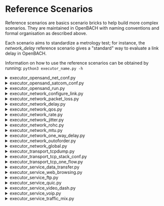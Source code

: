 Reference Scenarios
===================

Reference scenarios are basics scenario bricks to help build more
complex scenarios. They are maintained in OpenBACH with naming
conventions and formal organisation as described above.

Each scenario aims to standardize a metrology test; for instance, the
*network_delay* reference scenario gives a "standard" way to evaluate
a link delay in OpenBACH.

Information on how to use the reference scenarios can be obtained by running: 
` python3 executor_name.py -h `

<details><summary>executor_opensand_net_conf.py</summary>

### Objective

The purpose of this scenario is to create and set the necessary bridges and TAP
interfaces inside the ground entities. This way, the user gets a fully proper
network configuration to be able to run OpenSAND tests.

### Requirements of the scenario

- 1 OpenBACH project
- 1 Satellite (SAT) entity
- at least 1 Gateway (GW) and 1 Satellite Terminal (ST) entities
- the jobs ip_route, ip_tuntap, ip_address, sysctl and ip_link installed on all the entities
- understand the network topology of OpenSAND
- a proper network configuration between the GW(s), SAT and ST(s) to send traffic through them

### How to launch

The scenario can be launched with the reference executor
executor_opensand_net_conf. The following command is an example for a system
with 1 SAT, 1 GW and 1 ST :

```bash
python3 executor_opensand_net_conf.py --controller <controller_ip> --login <login_openbach> --password <password_openbach> --entity <gw_args> --entity <st_args> -- <openbach_project_name> run
```

### OpenBACH arguments description

- controller_ip : IP address of the OpenBACH Controller machine
- login_openbach : user login of the OpenBACH platform
- password_openbach : user password of the OpenBACH platform
- openbach_project_name : name of the OpenBACH project where the scenario will be launched

### Scenario arguments description

- gw_args : <gw_openbach_entity> <bridge_address> <tap_iface_name> <bridge_name> <tap_mac>
- st_args : <st_openbach_entity> <bridge_address> <tap_iface_name> <bridge_name> <tap_mac>
- <bridge_address> must include the mask address
- <bridge_address> can be replaced by <bridge_interface>

The argument *--entity* is indistinctly used for GW and ST entities and can be set multiple times in order to run multiple GWs and multiple STs.

### Example

The following command will create the red elements (bridge and tap interface) of the network architecture shown in the figure :

![Example OpenSAND Net Conf](example_opensand_net_conf.png)

```bash 
python3 executor_opensand_net_conf.py --controller 192.168.1.1 --login openbach --password openbach --entity myGW "10.0.0.254/24" tap br "00:6f:70:73:00:FF" --entity myST1 "10.0.0.1/24" tap br "00:6f:70:73:00:01" --entity myST2 "10.0.0.2/24" tap br "00:6f:70:73:00:02" -- my_openbach_project run
```

The following command will clear the red elements (bridge and tap interface) of the network architecture shown in the figure above.

```bash 
python3 executor_opensand_net_conf.py --controller 192.168.1.1 --login openbach --password openbach --clear --entity myGW "10.0.0.254/24" tap br "00:6f:70:73:00:FF" --entity myST1 "10.0.0.1/24" tap br "00:6f:70:73:00:01" --entity myST2 "10.0.0.2/24" tap br "00:6f:70:73:00:02" -- my_openbach_project run
```

### Extra information

The code of the scenario is available in opensand_net_conf. 
It uses the following helpers to simplify the code structure of the code:

- ip_route
- ip_tuntap
- ip_address
- sysctl
- ip_link

</details>

<details><summary>executor_opensand_satcom_conf.py</summary>

### Objective

The purpose of this scenario is to push the OpenSAND configuration files from
the Controller to the agents. This step is mandatory to run OpenSAND.
Requirements of the scenario

- 1 OpenBACH project
- 1 Satellite entity
- at least 1 Gateway and 1 Satellite Terminal entities
- the OpenSAND configuration files (*infrastructure.xml*, *topology.xml* and *profile.xml*) for each entity

Information on how to generate adequate files can be found in [OpenSAND wiki][1].

### Description of the Scenario

The scenario performs the following actions :

- Push OpenSAND configuration files from the Controller to the /etc/opensand folder of the corresponding agent
- Filter the files to send depending on the type of the receiving entity

### How to launch

The scenario can be launched with the reference executor executor_opensand_satcom_conf :

```bash 
python3 executor_opensand_satcom_conf.py --controller <controller_ip> --login <login_openbach> --password <password_openbach> {scenario_parameters} -- <openbach_project_name> run
```

### OpenBACH arguments description

- controller_ip : IP address of the OpenBACH Controller machine
- login_openbach : user login of the OpenBACH platform
- password_openbach : user password of the OpenBACH platform
- openbach_project_name : name of the OpenBACH project where the scenario will be launched

### Scenario parameters description

The scenario accepts different optional parameters in order to push all, some of them or none of the OpenSAND configuration files. Indeed, some of those files could already be present in the entities and the user could wish to not push new ones. The different parameters are the following :
- --topology: push the common topology.xml file to all entities (argument: <topology_filepath>)
- --satellite: push the infrastructure.xml file to the satellite (argument: <sat_entity> <infrastructure_filepath>)
- --satellite-no-conf: do not push the infrastructure.xml file to the satellite (argument: <sat_entity>)
- --ground-entity: push the infrastructure.xml and profile.xml file to a ground entity (ST or GW) (argument: <entity> <infrastructure_filepath> <profile_filepath>)
- --ground-entity-no-conf: push neither the infrastructure.xml nor profile.xml file to a ground entity (ST or GW) (argument: <entity>)
- --ground-entity-no-infra: push profile.xml but do not push infrastructure.xml file to a ground entity (ST or GW) (argument: <entity> <profile_filepath>)
- --ground-entity-no-profile: push infrastructure.xml but do not push profile.xml file to a ground entity (ST or GW) (argument: <entity> <infrastructure_filepath>)

The parameters --topology, --satellite and --satellite-no-conf can only be set
once. The parameters --ground-entity can be set multiple times in order to
configure multiple GWs and multiple STs.

### Example

The following commands are examples for a system with 1 SAT, 1 GW and 2 ST :

#### Example 1 : Push new configuration files to all the entities

```bash
python3 executor_opensand_satcom_conf.py -controller 192.168.1.1 --login openbach --password openbach --topology ~/opensand/topology.xml --satellite mySAT ~/opensand/sat/infrastructure.xml --ground-entity myGW ~/opensand/gw/infrastructure.xml /opensand/gw/profile.xml --ground-entity myST1 ~/opensand/st1/infrastructure.xml ~/opensand/st1/profile.xml --ground-entity myST2 ~/opensand/st2/infrastructure.xml ~/opensand/st2/profile.xml -- my_openbach_project run
```

#### Example 2 : Push new configuration files to SAT, GW and ST1 but only profile.xml to ST2

```bash
python3 executor_opensand_satcom_conf.py -controller 192.168.1.1 --login openbach --password openbach --topology ~/opensand/topology.xml --satellite mySAT ~/opensand/sat/infrastructure.xml --ground-entity myGW ~/opensand/gw/infrastructure.xml ~/opensand/gw/profile.xml --ground-entity myST1 ~/opensand/st1/infrastructure.xml ~/opensand/st1/profile.xml --ground-entity-no-infra myST2 ~/opensand/st2/profile.xml -- my_openbach_project run
```

#### Example 3 : Push new configuration file to SAT, GW and ST1 but none to ST2

```bash
python3 executor_opensand_satcom_conf.py -controller 192.168.1.1 --login openbach --password openbach --topology ~/opensand/topology.xml --satellite mySAT ~/opensand/sat/infrastructure.xml --ground-entity myGW ~/opensand/gw/infrastructure.xml ~/opensand/gw/profile.xml --ground-entity myST1 ~/opensand/st1/infrastructure.xml ~/opensand/st1/profile.xml --ground-entity-no-conf myST2 -- my_openbach_project run
```

### Extra information

The code of the scenario is available in opensand_satcom_conf.

</details>

<details><summary>executor_opensand_run.py</summary>

### Context

OpenSAND emulates the main features of a SATCOM system, and has been inspired
from the DVB-S2/RCS2 standards. OpenSAND is released under free licenses GPL
and LGPL. Thales Alenia Space and the CNES as co-founders of OpenSAND Community
and major contributors, are the first Members of OpenSAND Steering Committee,
in charge of all technical and administrative decisions concerning OpenSAND.
Viveris Technologies is the current operational maintainer of OpenSAND.

Set and run an OpenSAND test can be time-consuming and repetitive. The approach
of setting and running OpenSAND through OpenBACH scenarios makes the task
easier and more pragmatical.

### Objective

The purpose of this scenario is to run the OpenSAND test on the satellite, gateways and satellite terminals, with the job opensand.

- This scenario requires a proper network and satcom configuration. You can get that by running OpenSAND Net Conf and OpenSAND Satcom Conf previously.
- If you prefer an “all-in-one” scenario which performs all those operations together, we recommend to use the scenario Example OpenSAND.

### Requirements of the scenario

- an OpenBACH project
- 1 Satellite entity
- at least 1 Gateway and 1 Satellite Terminal entities
- the opensand jobs installed on all the entities
- a proper network and OpenSAND configuration (use of opensand_net_conf and opensand_satcom_conf)
- the OpenSAND configuration files (infrastructure.xml, topology.xml and profile.xml)

### How to launch

The scenario can be launched with the reference executor executor_opensand_run.
The following command is an example for a system with 1 SAT, 1 GW and 1 ST :

```bash 
python3 executor_opensand_run.py --controller <controller_ip> --login <login_openbach> --password <password_openbach> --duration <duration> --sat <sat_args> --ground <gw_args> --ground <st_args> -- <openbach_project_name> run
```

### OpenBACH arguments description

- controller_ip : IP address of the OpenBACH Controller machine
- login_openbach : user login of the OpenBACH platform
- password_openbach : user password of the OpenBACH platform
- openbach_project_name : name of the OpenBACH project where the scenario will be launched

### Scenario arguments description

- duration : duration of the opensand run test (optional, do not set for endless emulation)
- sat_args : <openbach_entity> <infrastructure_filepath> <topology_filepath>
  - ex : --sat mysat "~/opensand_conf/sat/infrastructure.xml" "~/opensand_conf/sat/topology.xml"
- gw_args & st_args : <openbach_entity> <infrastructure_filepath> <topology_filepath> <profile_filepath>
  - ex : --ground mygw "~/opensand_conf/gw/infrastructure.xml" "~/opensand_conf/gw/topology.xml" "~/opensand_conf/gw/profile.xml"
  - ex : --ground myst "~/opensand_conf/st/infrastructure.xml" "~/opensand_conf/st/topology.xml" "~/opensand_conf/st/profile.xml"

The argument --sat must be set only once. The argument --ground is indistinctly
used for GW and ST entities and can be set multiple times in order to run
multiple GWs and multiple STs.

### Extra information

The code of the scenario is available in opensand_run. It uses the helper opensand to simplify the structure of the code.

</details>

<details><summary>executor_network_configure_link.py</summary>

This section provides instructions to exploit network_configure_link scenario written using scenario_builder. This scenario relies on the OpenBACH jobs tc_configure_link which uses Linux Traffic Control (tc) with Network Emulation (netem) to emulate a network link or simulate networking conditions like WIFI, 4G. Many link characteristiscs can be emulated including:

- bandwidh
- losses
- delay
- jitter

### How to launch it ?

The scenario is available in network_configure_link. It uses helpers (see API scenario manual for more information on helpers) of previously cited jobs.

You must already have a project (i.e. “your_project”), one entity in the project (i.e. “your_entity”), with the following jobs installed on this entity: configure_link.

The executors script executor_network_configure_link will allow to launch it as follows.

```bash 
python3 executor_network_configure_link.py your_project --entity your_entity --ifaces comma_separed_net_interfaces --mode targeted_direction --operation apply --bandwidth bw_value --lm loss_model --lmp loss_model_parameters --dd delay_distribution --delay delay --jitter inter_packet_delay run
```

Alternatively, it can create a JSON file that could be imported to the OpenBACH web interface:

```bash
python3 executor_network_configure_link.py your_project --entity your_entity ---ifaces comma_separed_net_interfaces --mode targeted_direction --operation apply --bandwidth bw_value --lm loss_model --lmp loss_model_parameters --dd delay_distribution --delay delay --jitter inter_packet_delay build .
```

You can make a parameter as an argument of generated scenario, just by specifying its value starting with '$'.

This script includes a manual page listing all of the command-line options. Issue following commands for more information about paramaters

```bash
python3 executor_network_configure_link.py -h
```

### Use cases

This scenario can be used as module (or building block) to build more complex scenarios. Here is a scenario allowing to launch service_data_transfer under various network conditions (in terms of delay/bandwidth/losses).

The following examples can be used as reference network conditions :

WLAN :

- Bandwidth : 20-30 Mbps
- Delay : 20-35 ms
- Loss model : random
- Loss value : 1-2 %

3G :

- Bandwidth : 3-5 Mbps
- Delay : 65-75 ms
- Loss model : random
- Loss value : 0 %

Satellite Broadband (ent-to-end) :

- Bandwidth : 10 Mbps
- Delay : 250 ms
- Loss model : gemodel (Gilbert-Ellot channel model)
- Loss value : 1.7% 93.5% 6.5% 98.3%

The path characteristics are taken from the following sources :

- Yedugundla, Venkata & Ferlin, Simone & Dreibholz, Thomas & Alay, Ozgu & Kuhn, Nicolas & Hurtig, Per & Brunstrom, Anna. (2016). Is Multi-Path Transport Suitable for Latency Sensitive Traffic?. COMNET. 105. 10.1016/j.comnet.2016.05.008.
- Nicolas Kuhn, François Michel, Ludovic Thomas, Emmanuel Dubois, Emmanuel Lochin. QUIC: Opportunities and threats in SATCOM

### Limitations

The generation of data and the exploitation of the configure link scenario on
the same host can result in non-expected behaviour. It is recommended to
isolate the hosts that generate data and the host that emulate bandwidth or
latency limitations.

</details>

<details><summary>executor_network_packet_loss.py</summary>
TBD
</details>

<details><summary>executor_network_delay.py</summary>

### Context

To assess the delay in a deployed network, one may easily exploit the results given by the ICMP ping command. However, this measure may not reflect the actual delay that applications may face. To properly measure the delay in a given infrastructure, we recommend to compare the results of various delay measurements jobs. Depending on the targeted evaluation (application level, transport level, network level, etc.), one measure may be more relevant than one other.

The most common way to assess delay in a deployed network remains to use round-trip time metric. Our choice is to use two tools one at ICMP level (fping) and one at UDP level (d-itg) to enforce the measurement.

However, this value may not reflect the real situation of the network of interest if the links from test host and to test host are unbalanced. To obtain this unbalanced delay assessment and better understanding of the tested network, one may use one-way delay tool which provides delay values on each link. The tool owping (composed of two jobs: owamp-client and owamp-server) is provided by OpenBACH in the One Way Delay reference scenario.
RTT Delay diagnostic including post processing comparison scenario

This scenario provides a delay diagnostic of a deployed network. It is assumed that the network is stable. The diagnostic allows to sequentially assess different delay metrics (RTT)

### Objective

The purpose of this scenario is to compare delay results obtained from jobs: fping and d-itg (RTT).

- fping measures the RTT delay (in ms) using the ICMP protocol (i.e. time since ICMP request sent until ICMP response received)
- d-itg measures the RTT delay (in ms) using the an UDP connection (i.e. time since d-itg sender the packet until d-itg sender receive the same packet from d-itg receiver).

D-itg and fping (which are persistent jobs) are launched during the duration time (default 10).

### Methodology

Two approaches are used to analyse the delay:

- The default first one considers a sequential launch of the two jobs in order to avoid any overload caused by the injected test packets (active measurement methods).
- The second one considers a parallel/simultaneous launch of the two jobs

The scenario proposed herein will then:

- Launch subscenarios delay_simultaneous or delay_sequential as subscenarios (allowing to compare the RTT measurement of fping, d-itg).
- Launch two postprocessing jobs to compare the time-series and the CDF of the delay measurements.

These scenarios have been written using the scenario builder.

### How to launch it

The scenario is available in network_delay . It uses helpers, and subscenarios
delay_sequential and delay_simultaneous.

You must already have a project (i.e. "your_project"), two entities in the
project (a server and a client), the d-itg_send/fping jobs installed in the
client and d-itg_recv job installed in the server. You also need to install
histogram and time-series jobs on the "your_entity".

The executor script executor_network_delay will allow to launch it as follows.

```bash
python3 executor_network_delay.py PROJECT_NAME --client-entity your_client_entity --server-entity your_server_entity --client-ip your_client_ip --server-ip your_server_ip  --post-processing-entity your_entity run
```

By default, it launches the scenario with the sequential methodology. If you want to launch the simultaneous one, you should add "–simultaneous" to your arguments.

By default, it launches the scenario for a duration of 10 seconds. If you want to change the duration, you should add "–duration duration_in_sec"

Alternatively, it can create a JSON file that could be imported to the OpenBACH web interface:

```bash
python3 executor_network_delay.py PROJECT_NAME --client-entity your_client_entity --server-entity your_server_entity --client-ip your_client_ip --server-ip your_server_ip --post-processing-entity your_entity build .
``` 
</details>

<details><summary>executor_network_qos.py</summary>

This page provides instructions to exploit network_qos scenario which has been
written using scenario_builder. This scenario relies on the OpenBACH job
ip_scheduler to add or remove a scheduler on a chosen interface. This scheduler
has three levels:

- Weighted Round Robin per trunk
- Weighted Round Robin per terminal inside a trunk
- Strict Priority between 4 Classes of Service

For more information about this job, please see the page description of the job
ip_scheduler. You can also find there information on how to tune the scenario
(trunk, destination and class of service).

This scenario requires incoming tagged traffic. This can be done by using job set_tos. A complex scenario exploiting these functions can be found in TODO.
How to launch it

The scenario is available in network_qos.

You must already have a project (i.e. "your_project"), one entity in the project (i.e. "your_entity"), with the ip_scheduler job installed on this entity.

The executor script generate_network_qos will allow to launch it as follows.

```bash 
python3 executor_network_qos.py your_project --entity your_entity --interface net_iface --action add/remove --path path_to_conf_file run
```

The path argument is mandatory only when the action is add. It is not used if the action is remove.

</details>

<details><summary>executor_network_rate.py</summary>

### Context

To assess the throughput/rate in a deployed network, we can exploit different
ways of computing the available link rate. Following RFC recommendations (e.g.:
RFC 5136 "Defining Network Capacity", RFC 3148 "A Framework for Defining
Empirical Bulk Transfer Capacity Metrics" or RFC “6349 "Framework for TCP
Throughput Testing").

We summarise below some of the specifications:

Repetitive tests are needed as well as different test durations.
- The rate scenario shall include packets marked with different ToS.
- The rate scenario must include tests with different packets sizes.
- The rate scenario must include single- and multiple-TCP-connection throughput tests.
- The measurements shall be taken on the TCP equilibrium state (as defined in RFC 6349).
- Follow methodology of RFC 6349.
- In addition to already available metrics of jobs iperf/nuttcp, it might be interesting to compute metrics like the maximum MTU size allowed by the network (computed by the PMTUd job, the RTT, send/received socket buffer, etc.
- The rate scenario shall include tests with different rate measurement jobs.

### Objective

We recommend to compare at least two of the following OpenBACH jobs (iperf3 and nuttcp), which are based on active rate measurements (i.e. they perform measurements based on their own generated traffic):

- iperf3 (server or client) generate TCP/UDP traffic and performs different kind of measurements on this traffic. Regarding TCP traffic, it tries to charge the link (depending on the window size) and it is capable of measuring rate (b/s) and data sent (bits). Regarding the UDP traffic, it is possible to specify the bit rate, and it is capable of measuring rate (b/s), data sent (bits), packets sent, jitter (ms), loss and PLR.
- iperf2 (server or client): uses the version 2 of iperf. The configuration parameters and the metrics are the same of iperf3 job.
- nuttcp (server or client): similar methodology and measurement of iperf3.

Regarding the rate metrology, it is also possible to perform passive test with jobs that measure the rate of the traffic generated by other components/jobs, such as the rate monitoring job (based on iptables packets/bits counting). It is recommended to do that for validation purposes, if you are not confident with the metrics shown by iperf3/nuttcp/iperf2.

We have prepared a OpenBACH reference scenario for the rate metrology:
- network_rate that launches iperf3/nuttcp in TCP mode and nuttcp in UDP mode. The scenario allows to modify different traffic parameters on TCP mode (such as MTU size, ToS, number of parallel flows), with a post-processing phase allowing to plot timeseries of the Throughput results per test and the CDF.

### Limitations

The reference scenario associated to the rate metrology is currently limited to
estimating a network with 650 ms and 230 Mbps (for iperf3 and nuttcp) in TCP.


</details>

<details><summary>executor_network_jitter.py</summary>
### Context

The jitter is a metric derived from the delay (more specifically from the one-way delay). The term “jitter” is a bit equivocal in the studies and may be confusing depending on the definition chosen by the author of the paper. That's why the term “packet delay variation” should be preferred even if, in practice, “jitter” remains the most commonly used term.

Despite being widely used to assess the performance of a deployed network, this metric is most of the time not formalized. What does this metric clearly return?

RFC 3393 provides a general formalization of the metric. However, according to RFC 5481 (supported by the definition suggested by ITU-T Y.1540), two jitter metrics can be retained: packet delay variation (PDV) and inter-packet delay variation (IPDV).

- IPDV is the one-way delay difference of two consecutive packets.
- PDV is the one-way delay difference of two packets in a chosen interval considering the packet with the minimum delay in the stream as the reference. However, it may be possible to use the packet with the mean delay as reference. This definition of the jitter remains a bit hazy: most of the time, the measured jitter by a tool is IPDV.

### Objective

Several OpenBACH jobs can be compared:

- iperf3 may be a well-known tool allowing the jitter measurement. The job must be run in UDP mode to assess the jitter (IPDV). See “Rate metrology” for more information about the tool.
- owamp-server and owamp-client are two jobs returning one-way delay. A new feature has been added to the OpenBACH jobs (not the original tool) to compute IPDV and PDV. See “Delay metrology" for more information about the jobs.
- D-ITG composed of the OpenBACH jobs d-itg_send and d-itg_received is a tool generating several types of flow (UDP, TCP, ICMP or simulating VoIP flow for example). It is based on a client/server architecture and return several interesting metrics such as the one-way delay, the jitter (IPDV), the throughput and the packet loss rate.

</details>

<details><summary>executor_network_rohc.py</summary>
TBD
</details>

<details><summary>executor_network_mtu.py</summary>
TBD
</details>

<details><summary>executor_network_one_way_delay.py</summary>
### Context

To assess the delay in a deployed network, one may easily exploit the results given by the ICMP ping command.

However, this value may not reflect the real situation of the network of interest if the links from test host and to test host are unbalanced. To obtain this unbalanced delay assessment and better understanding of the tested network, one may use one-way delay tool which provides delay values on each link. The tools owping (composed of two jobs: owamp-client and owamp-server) and d-itg (composed of two jobs: d-itg_send and d-itg_recv) are provided by OpenBACH.

### Objective 

This reference scenario describes how to launch a simple one way delay scenario based on owamp and d-itg tools.

The synchronization of the agents is very important for the accuracy of the measurement. Please verify the synchronization of the agents before running this reference scenario.
One way delay diagnostic including post processing

This scenario provides a one way delay diagnostic of a deployed network. It is assumed that the network is stable. The diagnostic allows to assess both directions of one way delay metric.
Objective

The purpose of this scenario is to launch one way delay results obtained from owping (One-way Delay).

- owping measures the one-way delay (in ms) using OWAMP (One-way Active Measurement Protocol) detailed in D-ITG Manual. OWAMP requires a client/server architecture. A server daemon is installed on the test host and a TCP control connection is opened between the two client/server machines. Then, client launches owping command which sends test UDP packets. There are two jobs to correctly execute owping test: owamp-client and owamp-server. owamp-client returns two statistics: owd_sent (OWD from client to server) and owd_received (OWD from server to client). This tool has been implemented by perfSONAR.
- d-itg measures the one-way delay (in ms) using d-itg (Distributed Internet Traffic Generator) detailed in RFC 4656. d-itg requires a client/server architecture. A server is installed on the test host. Then, client sends test UDP packets. There are two jobs to correctly execute this test: d-itg_recv and d-itg_send. d-itg_send returns two statistics: owd_receiver (OWD from client to server) and owd_return (OWD from server to client). This tool has been implemented by Traffic.

Owamp-client is not a persistent job, it sends 100 test packets by default and after that the job instance stops. As it is shown in the following scenarios, owamp-server job must be launched before owamp-client with a guard period to let enough time to the server to be switched on. This guard time depends on the current delay of the network of interest. In this scenario example, the guard time has been set to 5s.

D-itg_send is not a persistent job, it sends 1 packets per second during 10 seconds, and after that the job instance stops. As it is shown in the following scenarios, d-itg_recv job must be launched before d-itg_send with a guard period to let enough time to the server to be switched on.
Methodology

The scenario proposed herein will then:

- Launch subscenarios one_way_delay as subscenarios (owamp and d-itg jobs).
- Launch two postprocessing jobs to compare the time-series and the CDF of the one way delay measurements.

These scenarios have been written using the scenario builder.

### How to launch it

The scenario is available in network_one_way_delay . It uses helpers (see API scenario manual for more information on helpers), and subscenarios one_way_delay.

You must already have a project (i.e. "your_project"), two entities in the project (a server and a client), the owamp-client and d-itg_send jobs installed in the client and the owamp-server and d-itg_recv jobs installed in the server. You also need to install histogram and time-series jobs on the postprocess entity.

The executor script executor_network_one_way_delay will allow to launch it as follows.

```bash
python3 executor_network_one_way_delay.py your_project --client-entity your_client_entity --server-entity your_server_entity --server-ip your_server_ip --client-ip your_client_ip --post-processing-entity your_pp_entity run
```

Alternatively, it can create a JSON file that could be imported to the OpenBACH web interface:

```bash
python3 executor_network_one_way_delay.py your_project --client-entity your_client_entity --server-entity your_server_entity --server-ip your_server_ip --client-ip your_client_ip --post-processing-entity your_pp_entity build .
```

</details>

<details><summary>executor_network_outoforder.py</summary>
TBD
</details>

<details><summary>executor_network_global.py</summary>
TBD
</details>

<details><summary>executor_transport_tcpdump.py</summary>
TBD
</details>

<details><summary>executor_transport_tcp_stack_conf.py</summary>

This section provides instructions to exploit *transport_tcp_stack_conf*
scenario. This scenario relies on the OpenBACH jobs [
tcp\_conf\_linux](https://github.com/CNES/openbach-extra/externals_jobs/stable_jobs/transport/tcp_conf_linux),
[
ethtool](https://github.com/CNES/openbach-extra/externals_jobs/stable_jobs/transport/ethtool)
and [
ip\_route](https://github.com/CNES/openbach/src/jobs/core_jobs/network/ip_route)
to configure:

- TCP  congestion control,
- route including TCP parameters like initial congestion and receive windows
- TCP segmentation offloading on a network interface. Its a useful scenario allowing to evaluate the impact of these parameters on the performances of a TCP flow.

##### How to launch it

The scenario is available in [
transport\_tcp\_stack\_conf](https://github.com/CNES/openbach-extra/apis/scenario_builder/scenarios/transport_tcp_stack_conf.py).

You must already have a project (i.e. "your_project"), one entity in
the project (i.e. "your_entity"), with the following jobs installed
on this entity: ip_route, tcp_conf_linux and ethtool.

The executor script [
executor\_transport\_tcp\_stack\_conf](https://github.com/CNES/openbach-extra/executors/references/executor_transport_tcp_stack_conf.py)
will allow to launch it as follows.

```bash 
python3 executor_transport_tcp_stack_conf.py your_project --entity your_entity --congestion-control congestion_control --dest-ip @network_ip_address --gw-ip @gateway_ip_address --dev output_device --icwnd initcwnd --irwnd initrwnd --interface net_iface run
```

Alternatively, it can create a JSON file that could be imported to the
OpenBACH web interface:

```bash 
python3 executor_transport_tcp_stack_conf.py your_project --entity your_entity --congestion-control congestion_control --dest-ip @network_ip_address --gw-ip @gateway_ip_address --dev output_device --icwnd initcwnd --irwnd initrwnd --interface net_iface build 
```

You can make a parameter as an argument of generated scenario, just by
specifying its value starting with '$'.

This script includes a manual page listing all of the command-line
options. Issue following commands for more information about paramaters
`python3 executor_transport_tcp_stack_conf.py -h`

##### Use cases

This scenario can be used as module (or building block) to build more
complex scenarios. 

</details>

<details><summary>executor_transport_tcp_one_flow.py</summary>

This scenario transmits a variable amount of data with TCP transport
protocol.

#### Methodology

The scenario proposed herein will :

- Launch the subscenario transport_tcp_one_flow_core (Launch one tcp iperf3 flow with a transmitted size: as if a file was is being sent).
- Perform two postprocessing tasks to compare the time-series and the CDF of the rate measurements

These scenarios have been written using the [scenario
builder](http://github.com/CNES/openbach-extra/apis/scenario_builder).

#### How to launch it

The scenario is available in [ transport\_tcp\_one\_flow
](https://github.com/CNES/openbach-extra/apis/scenario_builder/scenarios/transport_tcp_one_flow.py).

You must already have a project (i.e. "your_project"), two entities
in the project (a server and a client), the iperf3 jobs installed in the
client and the server. You also need to install histogram and
time-series jobs on "your_entity".

The executor script [
executor\_transport\_tcp\_one\_flow](https://github.com/CNES/openbach-extra/executors/references/executor_transport_tcp_one_flow.py)
will allow to launch it as follows.
```bash
python3 executor_transport_tcp_one_flow.py your_project --client-entity your_client_entity --server-entity your_server_entity --server-ip @IP --server-port @port --transmitted_size 10M --post-processing-entity your_entity run
```

The *transmitted_size* must be specified in bytes, and you can use
\[K/M/G\], e.g. set 100M to send 100 MBytes.

</details>

<details><summary>executor_service_data_transfer.py</summary>
This service allows to either :

- transfer one file with TCP between two OpenBACH agents, or
- transfer data with TCP between two OpenBACH agents during a certain time

It uses the OpenBACH job
[iperf3](https://github.com/CNES/openbach/src/jobs/core_jobs/metrology/iperf3).
The executor script can be found
[here](https://github.com/CNES/openbach-extra/executors/references/executor_service_data_transfer.py).

##### How to launch it

The scenario can be launched with the following command (if the duration
determines the end of the data transfer):

```bash
python3 executor_service_data_transfer.py your_project --server-entity source_entity --client-entity destination_entity --server-ip source_ip_address --client-ip destination_ip_address --server-port server_port --tos tos --mtu mtu --duration duration --post-processing-entity pp_entity run
```

Or with the following command (if the file size determines the end of
the data transfer):

```bash
python3 executor_service_data_transfer.py your_project --server-entity source_entity --client-entity destination_entity --server-ip source_ip_address --client-ip destination_ip_address --server-port server_port --file_size file_size --tos tos --mtu mtu --duration duration --post-processing-entity pp_entity run
```

The source of the traffic is the iperf3 client and the destination is
the iperf3 server.

Here is a description of each argument:

- **src_entity**: the name of the OpenBACH agent sending iperf3 traffic
- **dst_entity**: the name of the OpenBACH agent receiving iperf3 traffic
- **dst_ip**: the ip address of the iperf3 traffic destination
- **dst_port**: the port of the iperf3 traffic destination (e.g. 5201)
- **file_size**: the size of the file to transmit (in bytes) 
- **tos**: set the ToS field of the TCP iperf3 traffic (e.g. 0x04)
- **mtu**: set the MTU of the TCP iperf3 traffic (in bytes, e.g. 1400)
- **duration**: the duration of the transfer (in seconds) 
- **entity_pp**: the OpenBACH agent post-processing statistics

##### Statistics returned

The scenario returns the metrics generated by the exploited jobs as a
raw csv file. More details on the available metrics are given on the
source of each exploited job. time\_series and histograms plots are
generated, plotting the temporal evolution and the CDF of the throughput
on the server side (destination).

</details>

<details><summary>executor_service_web_browsing.py</summary>

This service allows to load one or several web pages, from an Apache2
server or real websites. It uses the OpenBACH jobs
[apache2](https://github.com/CNES/openbach/src/jobs/core_jobs/service/apache2)
and
[web\_browsing\_qoe](https://github.com/CNES/openbach/src/jobs/core_jobs/service/web_browsing_qoe).
The executor script can be found
[here](https://github.com/CNES/openbach-extra/executors/references/executor_service_web_browsing.py).

##### How to launch it

The scenario can be launched with the following command:

```bash 
python3 executor_traffic_web_browsing.py your_project --server-entity source_entity --client-entity destination_entity --server-ip source_ip_address --client-ip destination_ip_address --nb_runs nb_runs --nb_parallel_runs nb_parallel_runs --urls `[`http://XX.XX.XX.XX`](http://XX.XX.XX.XX)` --duration duration --post-processing-entity pp_entity run
```

The *--without-apache* option prevents the scenario from launching the
Apache2 server.

The *--no-compression* option is recommended since the compression may
impact the actual size of the transfer.

The source of the traffic is the Apache2 server and the destination is
the node launching the web_browsing_qoe job.

Warning: the websites to fetch need to be placed in the
*/opt/openbach/agent/jobs/web_browsing_qoe/config.yaml* file on the
destination entity or specified in with the -url option. It can be
websites stored on the Apache2 server, or real websites on the Internet.

Here is a description of each argument:

- **server_entity**: the name of the OpenBACH agent sending web traffic
- **client_entity**: the name of the OpenBACH agent receiving web traffic
- **nb_runs**: the number of fetches to perform for each website
- **nb_parallel_runs**: the maximum number of fetches that can work simultaneously
- **duration**: the time after which the web browsing transmission is stoped (in seconds)
- **entity_pp**: the OpenBACH agent post-processing statistics

##### Statistics returned

The scenario returns the metrics generated by the exploited jobs as a
raw csv file. More details on the available metrics are given on the
source of each exploited job. time_series and histograms plots are
generated, plotting the temporal evolution and the CDF of the page Load
Time of the website loaded.

</details>

<details><summary>executor_service_ftp.py</summary>

To transfer files through network, we can use the File Transfer Protocol
(FTP). This scenario allows to transfer one specific file between two
OpenBACH agents, either once or repeatedly. It uses the jobs
[ftp_clt](https://github.com/CNES/openbach-extra/externals_jobs/stable_jobs/service/ftp_clt)
and
[ftp_srv](https://github.com/CNES/openbach-extra/externals_jobs/stable_jobs/service/ftp_srv).

##### How to launch it

The scenario can be launched with the following command:

```bash 
python3 executor_service_ftp.py your_project --client-entity client_entity --server-entity server-entity --server-ip server_ip --server-port port --mode upload_or_download --ftp-file_path path_of_the_file --ftp-user user --ftp-passwrd password --multiple multiple --blocksize blocksize --post-processing-entity post_processing_entity run
```

Here is a description of each argument:

- **client_entity **: the name of the OpenBACH agent being the FTP client
- **server-entity **: the name of the OpenBACH agent being the FTP server
- **ip_srv**: the ip address of the FTP server
- **port**: the port of the FTP server [not required]
- **mode**: Either "upload" or "download", the client will upload or download the file
- **ftp-file_path**: The file's path, either on the server or the client. On the server you need to consider "/srv/" as the root directory and on the client "/srv/" as the current directory.
- **ftp-user**: set the authorized FTP user on the server (and the client) [not required]
- **ftp-passwrd**: set the authorized FTP user's password on the server (and the client) [not required]
- **multiple**: set the number of time the file will be transferred (default: 1) [not required]
- **post-processing-entity**: the name of the OpenBACH agent post-processing statistics [not required]

If multiple is different of 1, only one transfer will be done at a time

An example of the type of results that this scenarios is capable of
plotting is shown below:

#### CDF of Throughput (upload of two files to server)

The FTP server computes only the average value of throughput on Upload,
while the client is capable of computing the throughput during all the
transfer.

#### Time-series of Throughput (file downloaded by 5 clients)

The FTP server computes only the average value of throughput on
Download, while each client is capable of computing the throughput
during all the transfer.

</details>

<details><summary>executor_service_quic.py</summary>
TBD
</details>

<details><summary>executor_service_video_dash.py</summary>

This service allows to transfer one video between two OpenBACH agents,
using DASH. It uses the OpenBACH jobs [dashjs
player&server](https://github.com/CNES/openbach-extra/externals_jobs/stable_jobs/service/dashjs_player_server)
and [dashjs
client](https://github.com/CNES/openbach-extra/externals_jobs/stable_jobs/service/dashjs_client).
The executor script can be found
[here](https://github.com/CNES/openbach-extra/executors/references/executor_service_video_dash.py).

##### How to launch it

The scenario can be launched with the following command:

```bash
python3 executor_service_video_dash.py your_project --server-entity source_entity --client-entity destination_entity --server-ip source_ip_address --client-ip destination_ip_address --protocol protocol --duration duration --post-processing-entity pp_entity run
```

The source of the traffic is the DASH server and the destination is the
DASH client.

Here is a description of each argument:

- **src_entity**: the name of the OpenBACH agent sending DASH traffic
- **dst_entity**: the name of the OpenBACH agent receiving DASH traffic
- **src_ip**: the ip address of the DASH traffic source (DASH server)
- **protocol**: the protocol used by DASH. Possible values are http/1.1 and http/2
- **duration**: the duration of the DASH transfer
- **entity_pp**: the OpenBACH agent post-processing statistics

##### Statistics returned

The scenario returns the metrics generated by the exploited jobs as a
raw csv file. More details on the available metrics are given on the
source of each exploited job. time_series and histograms plots are
generated, plotting the temporal evolution and the CDF of the bitrate of
the video downloaded.

</details>

<details><summary>executor_service_voip.py</summary>

This service allows to generate one VoIP traffic between two OpenBACH
agents. The scenario returns the quality-of-experience as a Mean Opinion
Score metric. It uses the OpenBACH jobs
[voip\_qoe\_src](https://github.com/CNES/openbach-extra/externals_jobs/stable_jobs/service/voip_qoe/voip_qoe_src)
and
[voip\_qoe\_dest](https://github.com/CNES/openbach-extra/externals_jobs/stable_jobs/service/voip_qoe/voip_qoe_dest).
This executor script can be found
[here](https://github.com/CNES/openbach-extra/executors/references/executor_service_voip.py).

##### How to launch it

The scenario can be launched with the following command:

```bash 
python3 executor_service_voip.py your_project --server_entity source_entity --client-entity client_entity --server-ip source_ip_address --client-ip destination_ip_address --server-port destination_port --codec codec --duration duration --post-processing-entity pp_entity run
```

Here is a description of each argument:

- **src_entity**: the name of the OpenBACH agent sending VoIP traffic
- **dst_entity**: the name of the OpenBACH agent receiving VoIP traffic
- **src_ip**: the ip address of the VoIP traffic source
- **dst_ip**: the ip address of the VoIP traffic destination
- **dst_port**: the port of the VoIP traffic destination
- **codec**: the codec used by the job. Possible values are: G.711.1, G.711.2, G.723.1, G.729.2, G.729.3
- **duration**: the duration of the VoIP transfer
- **entity_pp**: the OpenBACH agent post-processing statistics

##### Statistics returned

The scenario returns the metrics generated by the exploited jobs as a
raw csv file. More details on the available metrics are given on the
source of each exploited job. time_series and histograms plots are
generated, plotting the temporal evolution and the CDF of the MOS
metric.

</details>

<details><summary>executor_service_traffic_mix.py</summary>
This scenario allows to create several traffics, to schedule and launch
them with OpenBACH. The four traffics available are:

- voip
- dash
- web_browsing
- data_transfer

The description of each traffic to be launched has to be put in an
extra\_args file, which will be described in the next section. This
scenario can be found
[here](https://github.com/CNES/openbach-extra/executors/references/executor_service_traffic_mix.py).

You can launch the service scenario with the following command:

```bash
python3 generate_service_traffic.py your_project @path_to_traffic_args_file --post-processing-entity your_entity run
```

#### extra\_args file description

This file contains all the information needed to generate the traffics.
It is composed of several lines, one per traffic. Each line can be split
into 2 parts: first the arguments common to all the traffics, then the
arguments linked to the traffic declared in this line. An example can be
found
[here](https://github.com/CNES/openbach-extra/executors/references/executor_service_traffic_mix_arg.txt).

The first part must be formatted as follows:

`id traffic_type src_entity dst_entity duration wait_launched wait_finished wait_delay src_ip dst_ip`

Here is a description of each element:

- **id**: the id of the flow, must be unique, and should be higher than the id of previous lines
- **traffic_type**: the kind of traffic: voip, dash, web_browsing or data_transfer
- **src_entity**: the name of the source entity
- **dst_entity**: the name of the destination entity
- **duration**: the duration of the transfer for this traffic in seconds (not always used by data transfer: see below)
- **wait_delay**: time to wait in seconds between the completion of wait_launched and wait_finished, and the launch of this traffic
- **wait_launched**: launch the traffic wait_delay seconds after these traffics are launched. These traffics are described by their ids (which has to be declared in the previous lines), separated by a "-". If no traffic, put "None"
- **wait_finished**: launch the traffic //wait_delay// seconds after these traffics are finished. These traffics are described by their ids (which has to be declared in the previous lines), separated by a "-". If no traffic, put "None"
- **src_ip**: the ip address of the traffic source (ignored by web browsing and data transfer traffics)
- **dst_ip**: the ip address of the traffic source (ignored by DASH and web browsing traffics)

For example, if we enter the following line, assuming traffics with id
1, 2 and 3 have already been declared in the file:

`4 dash src_node dst_node 60 3 1-2 10 192.168.1.1 192.168.1.2`

This line says: launch a DASH traffic (with id=4) between src_node
(whose address is 192.168.1.1) and dst_node (whose address is
192.168.1.2), during 60 seconds. This traffic will be launched 10
seconds after 1 and 2 are finished and 3 is launched.

The second part of the line depends on the traffic chosen, and is
described in the following: 

- voip : *dst_port* *codecs* (arguments format), actually it is impossible to launch simultaneously to VoIP traffics. Codecs available are G.711.1, G.711.2, G.723.1, G.729.2 and G.729.3
- dash : *protocol* (arguments format), protocol value is http/1.1 or http/2
- web_browsing : *nb_runs* *nb_parallel_run* (arguments format), dot forget to edit the config file with correct address to fetch in the installation folder of the job (/opt/openbach/agent/jobs/web_browsing_qoe)
- data_transfer: *dst_port* *file_size* *tos* *mtu* (argument format), if *file_size* is 0, the transfer will last *duration* seconds. Otherwise, it will transfer *file_size* bytes, regardless of the duration

Any traffic not correctly formatted will be ignored.

#### Statistics returned

The scenario returns the metrics generated by the exploited jobs as a
raw csv file. time_series and histograms plots are generated:

- **voip**: one time_series and one histogram per VoIP traffic, and one time_series and one histogram with all VoIP traffics. The metric plotted is the Mean Opinion Score
- **dash**: one time_series and one histogram with all DASH traffics. The metric plotted is the bitrate
- **web_browsing**: one time_series and one histogram per web_browsing traffic, and one time_series and one histogram with all web_browsing traffics. The metric plotted is the Page Load Time
- **data_transfer**: one time_series and one histogram per data_transfer traffic, and one time_series and one histogram with all data_transfer traffics. The metric plotted is the throughput

</details>

[1]: https://github.com/CNES/opensand/
